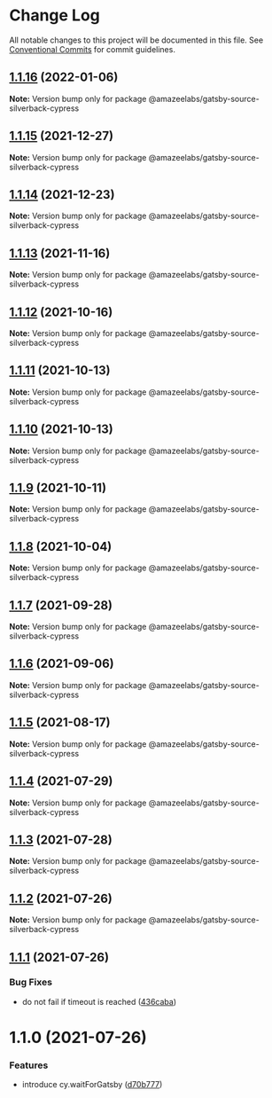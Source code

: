 # Change Log

All notable changes to this project will be documented in this file.
See [Conventional Commits](https://conventionalcommits.org) for commit guidelines.

## [1.1.16](https://github.com/AmazeeLabs/silverback-mono/compare/@amazeelabs/gatsby-source-silverback-cypress@1.1.15...@amazeelabs/gatsby-source-silverback-cypress@1.1.16) (2022-01-06)

**Note:** Version bump only for package @amazeelabs/gatsby-source-silverback-cypress





## [1.1.15](https://github.com/AmazeeLabs/silverback-mono/compare/@amazeelabs/gatsby-source-silverback-cypress@1.1.14...@amazeelabs/gatsby-source-silverback-cypress@1.1.15) (2021-12-27)

**Note:** Version bump only for package @amazeelabs/gatsby-source-silverback-cypress





## [1.1.14](https://github.com/AmazeeLabs/silverback-mono/compare/@amazeelabs/gatsby-source-silverback-cypress@1.1.13...@amazeelabs/gatsby-source-silverback-cypress@1.1.14) (2021-12-23)

**Note:** Version bump only for package @amazeelabs/gatsby-source-silverback-cypress





## [1.1.13](https://github.com/AmazeeLabs/silverback-mono/compare/@amazeelabs/gatsby-source-silverback-cypress@1.1.12...@amazeelabs/gatsby-source-silverback-cypress@1.1.13) (2021-11-16)

**Note:** Version bump only for package @amazeelabs/gatsby-source-silverback-cypress





## [1.1.12](https://github.com/AmazeeLabs/silverback-mono/compare/@amazeelabs/gatsby-source-silverback-cypress@1.1.11...@amazeelabs/gatsby-source-silverback-cypress@1.1.12) (2021-10-16)

**Note:** Version bump only for package @amazeelabs/gatsby-source-silverback-cypress





## [1.1.11](https://github.com/AmazeeLabs/silverback-mono/compare/@amazeelabs/gatsby-source-silverback-cypress@1.1.10...@amazeelabs/gatsby-source-silverback-cypress@1.1.11) (2021-10-13)

**Note:** Version bump only for package @amazeelabs/gatsby-source-silverback-cypress





## [1.1.10](https://github.com/AmazeeLabs/silverback-mono/compare/@amazeelabs/gatsby-source-silverback-cypress@1.1.9...@amazeelabs/gatsby-source-silverback-cypress@1.1.10) (2021-10-13)

**Note:** Version bump only for package @amazeelabs/gatsby-source-silverback-cypress





## [1.1.9](https://github.com/AmazeeLabs/silverback-mono/compare/@amazeelabs/gatsby-source-silverback-cypress@1.1.8...@amazeelabs/gatsby-source-silverback-cypress@1.1.9) (2021-10-11)

**Note:** Version bump only for package @amazeelabs/gatsby-source-silverback-cypress





## [1.1.8](https://github.com/AmazeeLabs/silverback-mono/compare/@amazeelabs/gatsby-source-silverback-cypress@1.1.7...@amazeelabs/gatsby-source-silverback-cypress@1.1.8) (2021-10-04)

**Note:** Version bump only for package @amazeelabs/gatsby-source-silverback-cypress





## [1.1.7](https://github.com/AmazeeLabs/silverback-mono/compare/@amazeelabs/gatsby-source-silverback-cypress@1.1.6...@amazeelabs/gatsby-source-silverback-cypress@1.1.7) (2021-09-28)

**Note:** Version bump only for package @amazeelabs/gatsby-source-silverback-cypress





## [1.1.6](https://github.com/AmazeeLabs/silverback-mono/compare/@amazeelabs/gatsby-source-silverback-cypress@1.1.5...@amazeelabs/gatsby-source-silverback-cypress@1.1.6) (2021-09-06)

**Note:** Version bump only for package @amazeelabs/gatsby-source-silverback-cypress





## [1.1.5](https://github.com/AmazeeLabs/silverback-mono/compare/@amazeelabs/gatsby-source-silverback-cypress@1.1.4...@amazeelabs/gatsby-source-silverback-cypress@1.1.5) (2021-08-17)

**Note:** Version bump only for package @amazeelabs/gatsby-source-silverback-cypress





## [1.1.4](https://github.com/AmazeeLabs/silverback-mono/compare/@amazeelabs/gatsby-source-silverback-cypress@1.1.3...@amazeelabs/gatsby-source-silverback-cypress@1.1.4) (2021-07-29)

**Note:** Version bump only for package @amazeelabs/gatsby-source-silverback-cypress





## [1.1.3](https://github.com/AmazeeLabs/silverback-mono/compare/@amazeelabs/gatsby-source-silverback-cypress@1.1.2...@amazeelabs/gatsby-source-silverback-cypress@1.1.3) (2021-07-28)

**Note:** Version bump only for package @amazeelabs/gatsby-source-silverback-cypress





## [1.1.2](https://github.com/AmazeeLabs/silverback-mono/compare/@amazeelabs/gatsby-source-silverback-cypress@1.1.1...@amazeelabs/gatsby-source-silverback-cypress@1.1.2) (2021-07-26)

**Note:** Version bump only for package @amazeelabs/gatsby-source-silverback-cypress





## [1.1.1](https://github.com/AmazeeLabs/silverback-mono/compare/@amazeelabs/gatsby-source-silverback-cypress@1.1.0...@amazeelabs/gatsby-source-silverback-cypress@1.1.1) (2021-07-26)


### Bug Fixes

* do not fail if timeout is reached ([436caba](https://github.com/AmazeeLabs/silverback-mono/commit/436caba8f3ce7811bc602d8c0fd25b7303784413))





# 1.1.0 (2021-07-26)


### Features

* introduce cy.waitForGatsby ([d70b777](https://github.com/AmazeeLabs/silverback-mono/commit/d70b7772409fcd783d1c3601caca81c78490aa3d))
